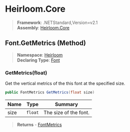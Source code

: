 # Heirloom.Core

> **Framework**: .NETStandard,Version=v2.1  
> **Assembly**: [Heirloom.Core][0]

## Font.GetMetrics (Method)

> **Namespace**: [Heirloom][0]  
> **Declaring Type**: [Font][1]

### GetMetrics(float)

Get the vertical metrics of the this font at the specified size.

```cs
public FontMetrics GetMetrics(float size)
```

| Name | Type    | Summary               |
|------|---------|-----------------------|
| size | `float` | The size of the font. |

> **Returns** - [FontMetrics][2]

[0]: ../../../Heirloom.Core.md
[1]: ../Font.md
[2]: ../FontMetrics.md
